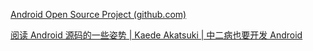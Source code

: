 [Android Open Source Project (github.com)](https://github.com/aosp-mirror)

[阅读 Android 源码的一些姿势 | Kaede Akatsuki | 中二病也要开发 Android](https://kaedea.com/2016/02/09/android-about-source-code-how-to-read/)